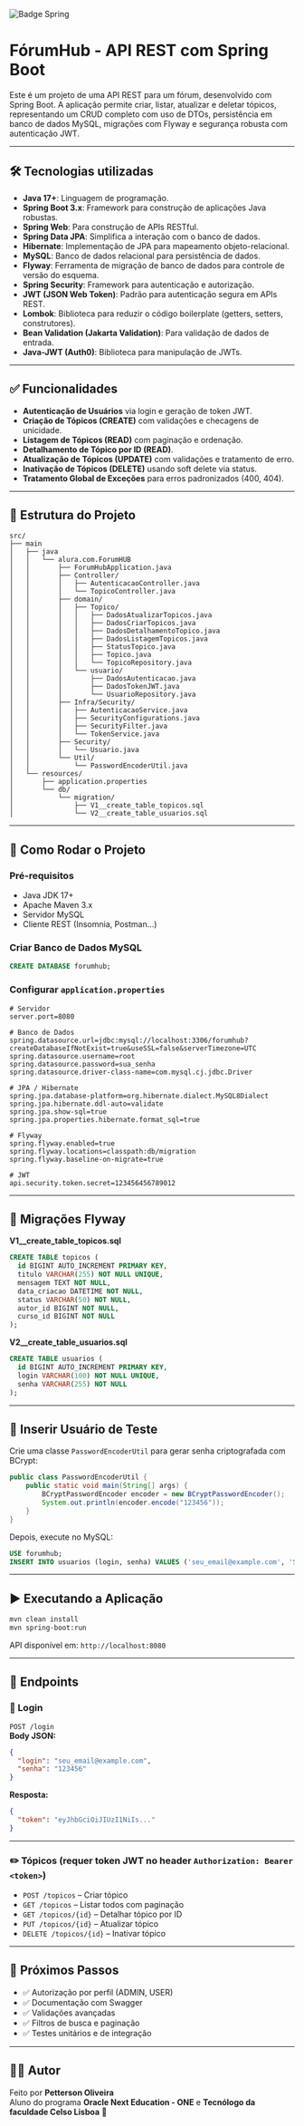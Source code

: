 ![Badge Spring](https://raw.githubusercontent.com/PettersonnOliveira/ForumHUB-challenge/main/images/Badge-Spring.png)

# FórumHub - API REST com Spring Boot

Este é um projeto de uma API REST para um fórum, desenvolvido com Spring Boot. A aplicação permite criar, listar, atualizar e deletar tópicos, representando um CRUD completo com uso de DTOs, persistência em banco de dados MySQL, migrações com Flyway e segurança robusta com autenticação JWT.

---

## 🛠 Tecnologias utilizadas

- **Java 17+**: Linguagem de programação.
- **Spring Boot 3.x**: Framework para construção de aplicações Java robustas.
- **Spring Web**: Para construção de APIs RESTful.
- **Spring Data JPA**: Simplifica a interação com o banco de dados.
- **Hibernate**: Implementação de JPA para mapeamento objeto-relacional.
- **MySQL**: Banco de dados relacional para persistência de dados.
- **Flyway**: Ferramenta de migração de banco de dados para controle de versão do esquema.
- **Spring Security**: Framework para autenticação e autorização.
- **JWT (JSON Web Token)**: Padrão para autenticação segura em APIs REST.
- **Lombok**: Biblioteca para reduzir o código boilerplate (getters, setters, construtores).
- **Bean Validation (Jakarta Validation)**: Para validação de dados de entrada.
- **Java-JWT (Auth0)**: Biblioteca para manipulação de JWTs.

---

## ✅ Funcionalidades

- **Autenticação de Usuários** via login e geração de token JWT.
- **Criação de Tópicos (CREATE)** com validações e checagens de unicidade.
- **Listagem de Tópicos (READ)** com paginação e ordenação.
- **Detalhamento de Tópico por ID (READ)**.
- **Atualização de Tópicos (UPDATE)** com validações e tratamento de erro.
- **Inativação de Tópicos (DELETE)** usando soft delete via status.
- **Tratamento Global de Exceções** para erros padronizados (400, 404).

---

## 📁 Estrutura do Projeto

```
src/
├── main
│   ├── java
│   │   └── alura.com.ForumHUB
│   │       ├── ForumHubApplication.java
│   │       ├── Controller/
│   │       │   ├── AutenticacaoController.java
│   │       │   └── TopicoController.java
│   │       ├── domain/
│   │       │   ├── Topico/
│   │       │   │   ├── DadosAtualizarTopicos.java
│   │       │   │   ├── DadosCriarTopicos.java
│   │       │   │   ├── DadosDetalhamentoTopico.java
│   │       │   │   ├── DadosListagemTopicos.java
│   │       │   │   ├── StatusTopico.java
│   │       │   │   ├── Topico.java
│   │       │   │   └── TopicoRepository.java
│   │       │   └── usuario/
│   │       │       ├── DadosAutenticacao.java
│   │       │       ├── DadosTokenJWT.java
│   │       │       └── UsuarioRepository.java
│   │       ├── Infra/Security/
│   │       │   ├── AutenticacaoService.java
│   │       │   ├── SecurityConfigurations.java
│   │       │   ├── SecurityFilter.java
│   │       │   └── TokenService.java
│   │       ├── Security/
│   │       │   └── Usuario.java
│   │       └── Util/
│   │           └── PasswordEncoderUtil.java
│   └── resources/
│       ├── application.properties
│       └── db/
│           └── migration/
│               ├── V1__create_table_topicos.sql
│               └── V2__create_table_usuarios.sql
```

---

## 🚀 Como Rodar o Projeto

### Pré-requisitos

- Java JDK 17+
- Apache Maven 3.x
- Servidor MySQL
- Cliente REST (Insomnia, Postman...)

### Criar Banco de Dados MySQL

```sql
CREATE DATABASE forumhub;
```

### Configurar `application.properties`

```properties
# Servidor
server.port=8080

# Banco de Dados
spring.datasource.url=jdbc:mysql://localhost:3306/forumhub?createDatabaseIfNotExist=true&useSSL=false&serverTimezone=UTC
spring.datasource.username=root
spring.datasource.password=sua_senha
spring.datasource.driver-class-name=com.mysql.cj.jdbc.Driver

# JPA / Hibernate
spring.jpa.database-platform=org.hibernate.dialect.MySQL8Dialect
spring.jpa.hibernate.ddl-auto=validate
spring.jpa.show-sql=true
spring.jpa.properties.hibernate.format_sql=true

# Flyway
spring.flyway.enabled=true
spring.flyway.locations=classpath:db/migration
spring.flyway.baseline-on-migrate=true

# JWT
api.security.token.secret=123456456789012
```

---

## 🧱 Migrações Flyway

**V1__create_table_topicos.sql**
```sql
CREATE TABLE topicos (
  id BIGINT AUTO_INCREMENT PRIMARY KEY,
  titulo VARCHAR(255) NOT NULL UNIQUE,
  mensagem TEXT NOT NULL,
  data_criacao DATETIME NOT NULL,
  status VARCHAR(50) NOT NULL,
  autor_id BIGINT NOT NULL,
  curso_id BIGINT NOT NULL
);
```

**V2__create_table_usuarios.sql**
```sql
CREATE TABLE usuarios (
  id BIGINT AUTO_INCREMENT PRIMARY KEY,
  login VARCHAR(100) NOT NULL UNIQUE,
  senha VARCHAR(255) NOT NULL
);
```

---

## 🔐 Inserir Usuário de Teste

Crie uma classe `PasswordEncoderUtil` para gerar senha criptografada com BCrypt:

```java
public class PasswordEncoderUtil {
    public static void main(String[] args) {
        BCryptPasswordEncoder encoder = new BCryptPasswordEncoder();
        System.out.println(encoder.encode("123456"));
    }
}
```

Depois, execute no MySQL:

```sql
USE forumhub;
INSERT INTO usuarios (login, senha) VALUES ('seu_email@example.com', 'SENHA_BCRYPT_AQUI');
```

---

## ▶️ Executando a Aplicação

```bash
mvn clean install
mvn spring-boot:run
```

API disponível em: `http://localhost:8080`

---

## 📡 Endpoints

### 🔐 Login

`POST /login`  
**Body JSON:**
```json
{
  "login": "seu_email@example.com",
  "senha": "123456"
}
```

**Resposta:**
```json
{
  "token": "eyJhbGciOiJIUzI1NiIs..."
}
```

---

### ✏️ Tópicos (requer token JWT no header `Authorization: Bearer <token>`)

- `POST /topicos` – Criar tópico  
- `GET /topicos` – Listar todos com paginação  
- `GET /topicos/{id}` – Detalhar tópico por ID  
- `PUT /topicos/{id}` – Atualizar tópico  
- `DELETE /topicos/{id}` – Inativar tópico

---

## 🔮 Próximos Passos

- ✅ Autorização por perfil (ADMIN, USER)
- ✅ Documentação com Swagger
- ✅ Validações avançadas
- ✅ Filtros de busca e paginação
- ✅ Testes unitários e de integração

---

## 👨‍💻 Autor

Feito por **Petterson Oliveira**  
Aluno do programa **Oracle Next Education - ONE** e **Tecnólogo da faculdade Celso Lisboa** 🚀  
